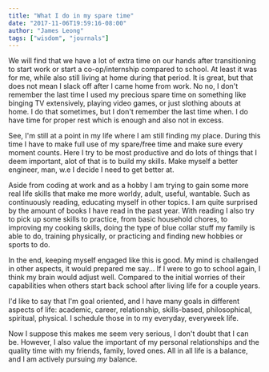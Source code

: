 ```yaml
---
title: "What I do in my spare time"
date: "2017-11-06T19:59:16-08:00"
author: "James Leong"
tags: ["wisdom", "journals"]
---
```


We will find that we have a lot of extra time on our hands after transitioning to start work or start a co-op/internship compared to school. At least it was for me, while also still living at home during that period. It is great, but that does not mean I slack off after I came home from work. No no, I don't remember the last time I used my precious spare time on something like binging TV extensively, playing video games, or just slothing abouts at home. I do that sometimes, but I don't remember the last time when. I do have time for proper rest  which is enough and also not in excess.

See, I'm still at a point in my life where I am still finding my place. During this time I have to make full use of my spare/free time and make sure every moment counts. Here I try to be most productive and do lots of things that I deem important, alot of that is to build my skills. Make myself a better engineer, man, w.e I decide I need to get better at.

Aside from coding at work and as a hobby I am trying to gain some more real life skills that make me more worldy, adult, useful, wantable. Such as continuously reading, educating myself in other topics. I am quite surprised by the amount of books I have read in the past year. With reading I also try to pick up some skills to practice, from basic household chores, to improving my cooking skills, doing the type of blue collar stuff my family is able to do, training physically, or practicing and finding new hobbies or sports to do.

In the end, keeping myself engaged like this is good. My mind is challenged in other aspects, it would prepared me say... If I were to go to school again, I think my brain would adjust well. Compared to the initial worries of their capabilities when others start back school after living life for a couple years.

I'd like to say that I'm goal oriented, and I have many goals in different aspects of life: academic, career, relationship, skills-based, philosophical, spiritual, physical. I schedule those in to my everyday, everyweek life. 

Now I suppose this makes me seem very serious, I don't doubt that I can be. However, I also value the important of my personal relationships and the quality time with my friends, family, loved ones. All in all life is a balance, and I am actively pursuing *my* balance.  